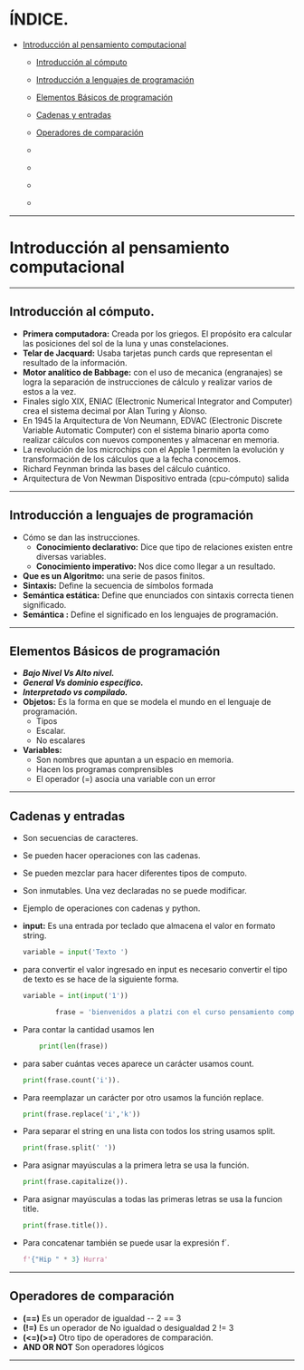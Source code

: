 # ÍNDICE.
 
- [Introducción al pensamiento computacional](#Introducción-al-pensamiento-computacional)
   - [Introducción al cómputo](#Introducción-al-cómputo)
   - [Introducción a lenguajes de programación](#Introducción-a-lenguajes-de-programación)
   - [Elementos Básicos de programación](#Elementos-Básicos-de-programación)
   - [Cadenas y entradas](#Cadenas-y-entradas)
   - [Operadores de comparación](#Operadores-de-comparación)

   - [](#)
   - [](#)
   - [](#)
   - [](#)


____
# Introducción al pensamiento computacional
___
## Introducción al cómputo.
- **Primera computadora:** Creada por los griegos.
El propósito era calcular las posiciones del sol de la luna y unas constelaciones.
- **Telar de Jacquard:** Usaba tarjetas punch cards que representan el resultado de la información.
- **Motor analítico de Babbage:** con el uso de mecanica (engranajes) se logra la separación de instrucciones de cálculo y realizar varios de estos a la vez.
- Finales siglo XIX, ENIAC (Electronic Numerical Integrator and Computer) crea el sistema decimal por Alan Turing y Alonso.
- En 1945 la Arquitectura de Von Neumann, EDVAC (Electronic Discrete Variable Automatic Computer) con el sistema binario aporta como realizar cálculos con nuevos componentes y  almacenar en memoria.
- La revolución de los microchips con el Apple 1 permiten la evolución y transformación de los cálculos que a la fecha conocemos.
- Richard Feynman  brinda las bases del cálculo cuántico.
- Arquitectura de Von Newman Dispositivo entrada (cpu-cómputo) salida
____
## Introducción a lenguajes de programación
- Cómo se dan las instrucciones.
    - **Conocimiento declarativo:** Dice que tipo de relaciones existen entre diversas variables.
    - **Conocimiento imperativo:** Nos dice como llegar a un resultado.
- **Que es un Algoritmo:** una serie de pasos finitos.
- **Sintaxis:** Define la secuencia de símbolos formada
- **Semántica estática:** Define que enunciados con sintaxis correcta tienen significado.
- **Semántica :** Define el significado en los lenguajes de programación.  
____
## Elementos Básicos de programación
- ***Bajo Nivel Vs Alto nivel.***
- ***General Vs dominio específico.***
- ***Interpretado vs compilado.***
- **Objetos:** Es la forma en que se modela el mundo en el lenguaje de programación.
    - Tipos
    - Escalar.
    - No escalares
- **Variables:**
    - Son nombres que apuntan a un espacio en memoria. 
    - Hacen los programas comprensibles
    - El operador (=) asocia una variable con un error
____
## Cadenas y entradas
- Son secuencias de caracteres.
- Se pueden hacer operaciones con las cadenas.
- Se pueden mezclar para hacer diferentes tipos de computo.
- Son inmutables. Una vez declaradas no se puede modificar.

- Ejemplo de operaciones con cadenas y python.
- **input:** Es una entrada por teclado que almacena el valor en formato string.
    ```py
    variable = input('Texto ')
    ```
- para convertir el valor ingresado en input es necesario convertir el tipo de texto es se hace de la siguiente forma.
    ```py
    variable = int(input('1'))
    ```
    ```py
            frase = 'bienvenidos a platzi con el curso pensamiento computacional'
    ```
- Para contar la cantidad usamos len
    ```py
        print(len(frase))
    ```
- para saber cuántas veces aparece un carácter usamos count.
    ```py
    print(frase.count('i')).
    ```
- Para reemplazar un carácter por otro usamos la función replace.
    ```py
    print(frase.replace('i','k'))
    ```
- Para separar el string en una lista con todos los string usamos split.
    ```py
    print(frase.split(' '))
    ```
- Para asignar mayúsculas a la primera letra se usa la función.
    ```py
    print(frase.capitalize()).
    ```
- Para asignar mayúsculas a todas las primeras letras se usa la funcion title.
    ```py
    print(frase.title()).
    ```
- Para concatenar también se puede usar la expresión f´.
    ```py
    f'{"Hip " * 3} Hurra'
    ```
____
## Operadores de comparación
- **(==)** Es un operador de igualdad -- 2 == 3
- **(!=)** Es un operador de No igualdad o desigualdad 2 != 3
- **(<=)(>=)** Otro tipo de operadores de comparación.
- **AND OR NOT** Son operadores lógicos
____